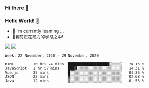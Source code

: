 ### Hi there 👋
### Hello World! 🙌

- 🌱 I’m currently learning ...
- 📖目前正在努力的学习之中!

<a href="https://github.com/anuraghazra/github-readme-stats">
  <img src="https://github-readme-stats.vercel.app/api?username=keyboardWithDream&show_icons=true&repo=github-readme-stats" />
</a>
<a href="https://github.com/anuraghazra/convoychat">
  <img src="https://github-readme-stats.vercel.app/api/top-langs/?username=keyboardWithDream&layout=compact&repo=convoychat" />
</a>



<!--START_SECTION:waka-->
```text
Week: 22 November, 2020 - 29 November, 2020

HTML         10 hrs 24 mins  ███████████████████░░░░░░   76.13 % 
JavaScript   1 hr 57 mins    ███▓░░░░░░░░░░░░░░░░░░░░░   14.31 % 
Vue.js       35 mins         █░░░░░░░░░░░░░░░░░░░░░░░░   04.36 % 
JSON         22 mins         ▓░░░░░░░░░░░░░░░░░░░░░░░░   02.68 % 
Java         12 mins         ▒░░░░░░░░░░░░░░░░░░░░░░░░   01.53 % 
```
<!--END_SECTION:waka-->
